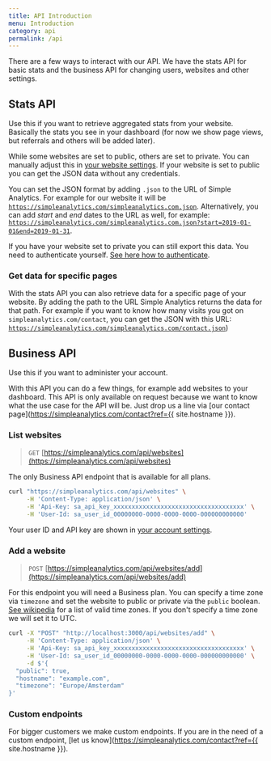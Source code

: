 ```yaml
---
title: API Introduction
menu: Introduction
category: api
permalink: /api
---
```


There are a few ways to interact with our API. We have the stats API for basic stats and the business API for changing users, websites and other settings.

## Stats API

Use this if you want to retrieve aggregated stats from your website. Basically the stats you see in your dashboard (for now we show page views, but referrals and others will be added later).

While some websites are set to public, others are set to private. You can manually adjust this in [your website settings](https://simpleanalytics.com/select-website/settings). If your website is set to public you can get the JSON data without any credentials.

You can set the JSON format by adding `.json` to the URL of Simple Analytics. For example for our website it will be [`https://simpleanalytics.com/simpleanalytics.com.json`](https://simpleanalytics.com/simpleanalytics.com.json). Alternatively, you can add _start_ and _end_ dates to the URL as well, for example: [`https://simpleanalytics.com/simpleanalytics.com.json?start=2019-01-01&end=2019-01-31`](https://simpleanalytics.com/simpleanalytics.com.json?start=2019-01-01&end=2019-01-31).

If you have your website set to private you can still export this data. You need to authenticate yourself. [See here how to authenticate](/api/authenticate).

### Get data for specific pages

With the stats API you can also retrieve data for a specific page of your website. By adding the path to the URL Simple Analytics returns the data for that path. For example if you want to know how many visits you got on `simpleanalytics.com/contact`, you can get the JSON with this URL: [`https://simpleanalytics.com/simpleanalytics.com/contact.json`](https://simpleanalytics.com/simpleanalytics.com/contact.json))

## Business API

Use this if you want to administer your account.

With this API you can do a few things, for example add websites to your dashboard. This API is only available on request because we want to know what the use case for the API will be. Just drop us a line via [our contact page](https://simpleanalytics.com/contact?ref={{ site.hostname }}).

### List websites

> `GET` [https://simpleanalytics.com/api/websites](https://simpleanalytics.com/api/websites)

The only Business API endpoint that is available for all plans.

```bash
curl "https://simpleanalytics.com/api/websites" \
     -H 'Content-Type: application/json' \
     -H 'Api-Key: sa_api_key_xxxxxxxxxxxxxxxxxxxxxxxxxxxxxxxxxxxx' \
     -H 'User-Id: sa_user_id_00000000-0000-0000-0000-000000000000'
```

Your user ID and API key are shown in [your account settings](https://simpleanalytics.com/account).

### Add a website

> `POST` [https://simpleanalytics.com/api/websites/add](https://simpleanalytics.com/api/websites/add)

For this endpoint you will need a Business plan. You can specify a time zone via `timezone` and set the website to public or private via the `public` boolean. [See wikipedia](https://en.wikipedia.org/wiki/List_of_tz_database_time_zones) for a list of valid time zones. If you don't specify a time zone we will set it to UTC.

```bash
curl -X "POST" "http://localhost:3000/api/websites/add" \
     -H 'Content-Type: application/json' \
     -H 'Api-Key: sa_api_key_xxxxxxxxxxxxxxxxxxxxxxxxxxxxxxxxxxxx' \
     -H 'User-Id: sa_user_id_00000000-0000-0000-0000-000000000000' \
     -d $'{
  "public": true,
  "hostname": "example.com",
  "timezone": "Europe/Amsterdam"
}'
```

### Custom endpoints

For bigger customers we make custom endpoints. If you are in the need of a custom endpoint, [let us know](https://simpleanalytics.com/contact?ref={{ site.hostname }}).
